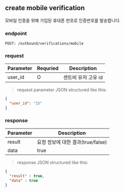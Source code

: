 ## create mobile verification

모바일 인증을 위해 가입된 휴대폰 번호로 인증번호를 발송합니다.

### endpoint
<code>POST: /outbound/verifications/mobile</code><br/>

### request
Parameter | Requried | Description
--------- | ------- | -----------
user_id |O| 센트비 유저 고유 id

> request parameter JSON structured like this:

```json
{
  "user_id": "15"
}
```

### response
Parameter | Description
--------- | -----------
result | 요청 정보에 대한 결과(true/false)
data | true


> response JSON structured like this:

```json
{
  "result" : true,
  "data" : true 
}
```













